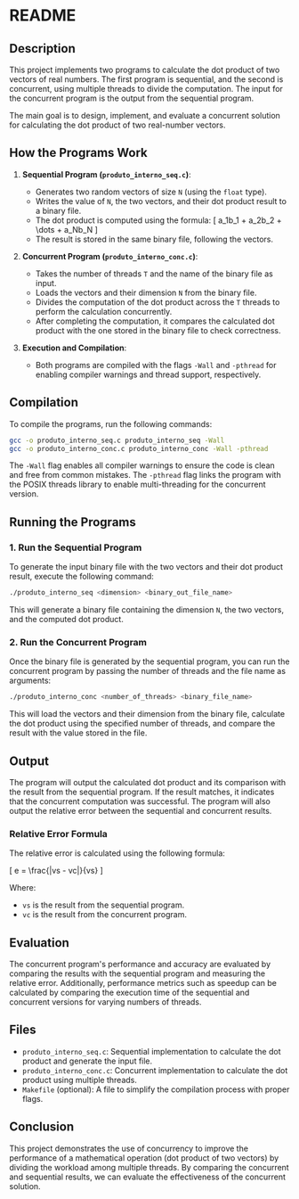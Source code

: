# README

## Description

This project implements two programs to calculate the dot product of two vectors of real numbers. The first program is sequential, and the second is concurrent, using multiple threads to divide the computation. The input for the concurrent program is the output from the sequential program.

The main goal is to design, implement, and evaluate a concurrent solution for calculating the dot product of two real-number vectors.

## How the Programs Work

1. **Sequential Program (`produto_interno_seq.c`)**:
   - Generates two random vectors of size `N` (using the `float` type).
   - Writes the value of `N`, the two vectors, and their dot product result to a binary file.
   - The dot product is computed using the formula:
     \[
     a_1b_1 + a_2b_2 + \dots + a_Nb_N
     \]
   - The result is stored in the same binary file, following the vectors.

2. **Concurrent Program (`produto_interno_conc.c`)**:
   - Takes the number of threads `T` and the name of the binary file as input.
   - Loads the vectors and their dimension `N` from the binary file.
   - Divides the computation of the dot product across the `T` threads to perform the calculation concurrently.
   - After completing the computation, it compares the calculated dot product with the one stored in the binary file to check correctness.

3. **Execution and Compilation**:
   - Both programs are compiled with the flags `-Wall` and `-pthread` for enabling compiler warnings and thread support, respectively.

## Compilation

To compile the programs, run the following commands:

```bash
gcc -o produto_interno_seq.c produto_interno_seq -Wall
gcc -o produto_interno_conc.c produto_interno_conc -Wall -pthread 
```

The `-Wall` flag enables all compiler warnings to ensure the code is clean and free from common mistakes. The `-pthread` flag links the program with the POSIX threads library to enable multi-threading for the concurrent version.

## Running the Programs

### 1. Run the Sequential Program

To generate the input binary file with the two vectors and their dot product result, execute the following command:

```bash
./produto_interno_seq <dimension> <binary_out_file_name>
```

This will generate a binary file containing the dimension `N`, the two vectors, and the computed dot product.

### 2. Run the Concurrent Program

Once the binary file is generated by the sequential program, you can run the concurrent program by passing the number of threads and the file name as arguments:

```bash
./produto_interno_conc <number_of_threads> <binary_file_name>
```

This will load the vectors and their dimension from the binary file, calculate the dot product using the specified number of threads, and compare the result with the value stored in the file.

## Output

The program will output the calculated dot product and its comparison with the result from the sequential program. If the result matches, it indicates that the concurrent computation was successful. The program will also output the relative error between the sequential and concurrent results.

### Relative Error Formula

The relative error is calculated using the following formula:

\[
e = \frac{|vs - vc|}{vs}
\]

Where:
- `vs` is the result from the sequential program.
- `vc` is the result from the concurrent program.

## Evaluation

The concurrent program's performance and accuracy are evaluated by comparing the results with the sequential program and measuring the relative error. Additionally, performance metrics such as speedup can be calculated by comparing the execution time of the sequential and concurrent versions for varying numbers of threads.

## Files

- `produto_interno_seq.c`: Sequential implementation to calculate the dot product and generate the input file.
- `produto_interno_conc.c`: Concurrent implementation to calculate the dot product using multiple threads.
- `Makefile` (optional): A file to simplify the compilation process with proper flags.
  
## Conclusion

This project demonstrates the use of concurrency to improve the performance of a mathematical operation (dot product of two vectors) by dividing the workload among multiple threads. By comparing the concurrent and sequential results, we can evaluate the effectiveness of the concurrent solution.


